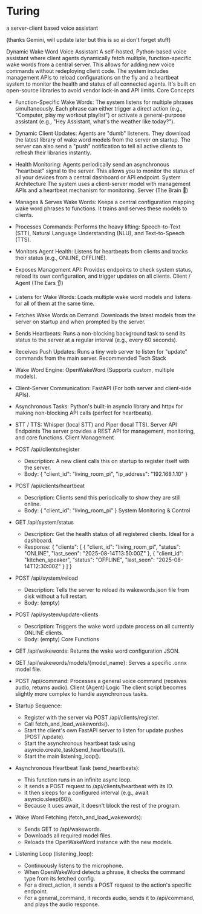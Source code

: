 # Turing
a server-client based voice assistant

(thanks Gemini, will update later but this is so ai don't forget stuff)

Dynamic Wake Word Voice Assistant
A self-hosted, Python-based voice assistant where client agents dynamically fetch multiple, function-specific wake words from a central server. This allows for adding new voice commands without redeploying client code.
The system includes management APIs to reload configurations on the fly and a heartbeat system to monitor the health and status of all connected agents. It's built on open-source libraries to avoid vendor lock-in and API limits.
Core Concepts
 * Function-Specific Wake Words: The system listens for multiple phrases simultaneously. Each phrase can either trigger a direct action (e.g., "Computer, play my workout playlist") or activate a general-purpose assistant (e.g., "Hey Assistant, what's the weather like today?").
 * Dynamic Client Updates: Agents are "dumb" listeners. They download the latest library of wake word models from the server on startup. The server can also send a "push" notification to tell all active clients to refresh their libraries instantly.
 * Health Monitoring: Agents periodically send an asynchronous "heartbeat" signal to the server. This allows you to monitor the status of all your devices from a central dashboard or API endpoint.
System Architecture
The system uses a client-server model with management APIs and a heartbeat mechanism for monitoring.
Server (The Brain 🧠)
 * Manages & Serves Wake Words: Keeps a central configuration mapping wake word phrases to functions. It trains and serves these models to clients.
 * Processes Commands: Performs the heavy lifting: Speech-to-Text (STT), Natural Language Understanding (NLU), and Text-to-Speech (TTS).
 * Monitors Agent Health: Listens for heartbeats from clients and tracks their status (e.g., ONLINE, OFFLINE).
 * Exposes Management API: Provides endpoints to check system status, reload its own configuration, and trigger updates on all clients.
Client / Agent (The Ears 👂)
 * Listens for Wake Words: Loads multiple wake word models and listens for all of them at the same time.
 * Fetches Wake Words on Demand: Downloads the latest models from the server on startup and when prompted by the server.
 * Sends Heartbeats: Runs a non-blocking background task to send its status to the server at a regular interval (e.g., every 60 seconds).
 * Receives Push Updates: Runs a tiny web server to listen for "update" commands from the main server.
Recommended Tech Stack
 * Wake Word Engine: OpenWakeWord (Supports custom, multiple models).
 * Client-Server Communication: FastAPI (For both server and client-side APIs).
 * Asynchronous Tasks: Python's built-in asyncio library and httpx for making non-blocking API calls (perfect for heartbeats).
 * STT / TTS: Whisper (local STT) and Piper (local TTS).
Server API Endpoints
The server provides a REST API for management, monitoring, and core functions.
Client Management
 * POST /api/clients/register
   * Description: A new client calls this on startup to register itself with the server.
   * Body: { "client_id": "living_room_pi", "ip_address": "192.168.1.10" }
 * POST /api/clients/heartbeat
   * Description: Clients send this periodically to show they are still online.
   * Body: { "client_id": "living_room_pi" }
System Monitoring & Control
 * GET /api/system/status
   * Description: Get the health status of all registered clients. Ideal for a dashboard.
   * Response:
     {
  "clients": [
    {
      "client_id": "living_room_pi",
      "status": "ONLINE",
      "last_seen": "2025-08-14T13:50:00Z"
    },
    {
      "client_id": "kitchen_speaker",
      "status": "OFFLINE",
      "last_seen": "2025-08-14T12:30:00Z"
    }
  ]
}

 * POST /api/system/reload
   * Description: Tells the server to reload its wakewords.json file from disk without a full restart.
   * Body: (empty)
 * POST /api/system/update-clients
   * Description: Triggers the wake word update process on all currently ONLINE clients.
   * Body: (empty)
Core Functions
 * GET /api/wakewords: Returns the wake word configuration JSON.
 * GET /api/wakewords/models/{model_name}: Serves a specific .onnx model file.
 * POST /api/command: Processes a general voice command (receives audio, returns audio).
Client (Agent) Logic
The client script becomes slightly more complex to handle asynchronous tasks.
 * Startup Sequence:
   * Register with the server via POST /api/clients/register.
   * Call fetch_and_load_wakewords().
   * Start the client's own FastAPI server to listen for update pushes (POST /update).
   * Start the asynchronous heartbeat task using asyncio.create_task(send_heartbeats()).
   * Start the main listening_loop().
 * Asynchronous Heartbeat Task (send_heartbeats):
   * This function runs in an infinite async loop.
   * It sends a POST request to /api/clients/heartbeat with its ID.
   * It then sleeps for a configured interval (e.g., await asyncio.sleep(60)).
   * Because it uses await, it doesn't block the rest of the program.
 * Wake Word Fetching (fetch_and_load_wakewords):
   * Sends GET to /api/wakewords.
   * Downloads all required model files.
   * Reloads the OpenWakeWord instance with the new models.
 * Listening Loop (listening_loop):
   * Continuously listens to the microphone.
   * When OpenWakeWord detects a phrase, it checks the command type from its fetched config.
   * For a direct_action, it sends a POST request to the action's specific endpoint.
   * For a general_command, it records audio, sends it to /api/command, and plays the audio response.

